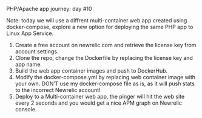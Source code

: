 PHP/Apache app journey: day #10

Note: today we will use a diffrent multi-container web app created using docker-compose, explore a new option for deploying the same PHP app to Linux App Service.
1. Create a free account on newrelic.com and retrieve the license key from account settings.
2. Clone the repo, change the Dockerfile by replacing the license key and app name.
3. Build the web app container images and push to DockerHub.
4. Modify the docker-compose.yml by replacing web container image with your own. DON’T use my docker-compose file as is, as it will push stats to the incorrect Newrelic account!
5. Deploy to a Multi-container web app, the pinger will  hit the web site every 2 seconds and you would get a nice APM graph on Newrelic console.

